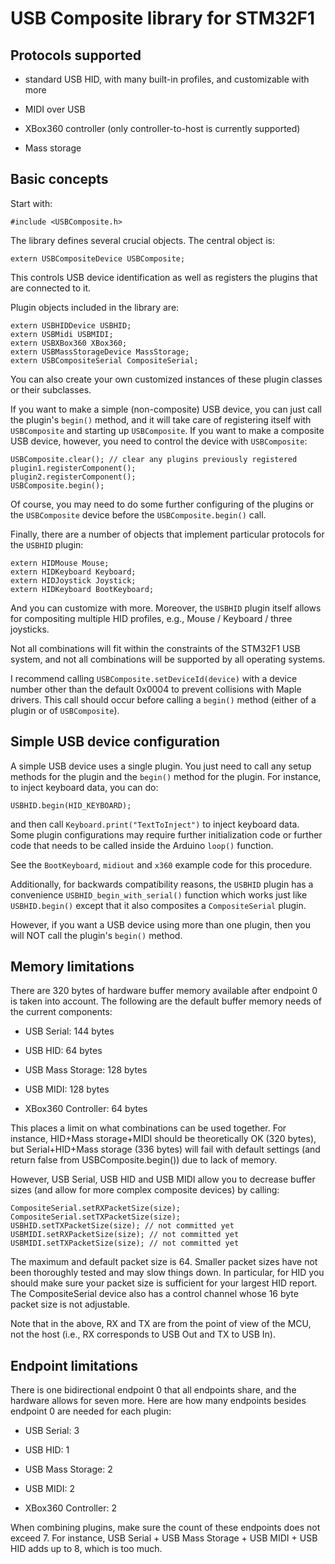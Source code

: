 # USB Composite library for STM32F1

## Protocols supported

- standard USB HID, with many built-in profiles, and customizable with more

- MIDI over USB

- XBox360 controller (only controller-to-host is currently supported)

- Mass storage

## Basic concepts

Start with:
```
#include <USBComposite.h>
```

The library defines several crucial objects. The central object is:

```
extern USBCompositeDevice USBComposite;
```

This controls USB device identification as well as registers the plugins that are connected to it.

Plugin objects included in the library are: 

```
extern USBHIDDevice USBHID;
extern USBMidi USBMIDI;
extern USBXBox360 XBox360;
extern USBMassStorageDevice MassStorage;
extern USBCompositeSerial CompositeSerial;
```

You can also create your own customized instances of these plugin classes or their subclasses.

If you want to make a simple (non-composite) USB device, you can just call the plugin's `begin()`
method, and it will take care of registering itself with `USBComposite` and starting up
`USBComposite`. If you want to make a composite USB device, however,
you need to control the device with `USBComposite`:

```
USBComposite.clear(); // clear any plugins previously registered
plugin1.registerComponent(); 
plugin2.registerComponent();
USBComposite.begin();
```

Of course, you may need to do some further configuring of the plugins or the `USBComposite` device
before the `USBComposite.begin()` call.

Finally, there are a number of objects that implement particular protocols for the `USBHID` plugin:
```
extern HIDMouse Mouse;
extern HIDKeyboard Keyboard;
extern HIDJoystick Joystick;
extern HIDKeyboard BootKeyboard;
```
And you can customize with more. Moreover, the `USBHID` plugin itself allows for compositing
multiple HID profiles, e.g., Mouse / Keyboard / three joysticks. 

Not all combinations will fit within the constraints of the STM32F1 USB system, and not all
combinations will be supported by all operating systems.

I recommend calling `USBComposite.setDeviceId(device)` with a device number other than the default 0x0004
to prevent collisions with Maple drivers. This call should occur before calling a `begin()` method (either
of a plugin or of `USBComposite`).

## Simple USB device configuration

A simple USB device uses a single plugin. You just need to call any setup methods for the plugin
and the `begin()` method for the plugin. For instance, to inject keyboard data, you can do:

```
USBHID.begin(HID_KEYBOARD);
```

and then call `Keyboard.print("TextToInject")` to inject keyboard data. Some plugin configurations
may require further initialization code or further code that needs to be called inside the Arduino
`loop()` function.

See the `BootKeyboard`, `midiout` and `x360` example code for this procedure.

Additionally, for backwards compatibility reasons, the `USBHID` plugin has a convenience 
`USBHID_begin_with_serial()` function which works just like `USBHID.begin()` except that it also
composites a `CompositeSerial` plugin.

However, if you want a USB device using more than one plugin, then you will NOT call the plugin's
`begin()` method.

## Memory limitations

There are 320 bytes of hardware buffer memory available after endpoint 0 is taken into account. The following 
are the default buffer memory needs of the current components:

 * USB Serial: 144 bytes
 
 * USB HID: 64 bytes
 
 * USB Mass Storage: 128 bytes
 
 * USB MIDI: 128 bytes
 
 * XBox360 Controller: 64 bytes
 
This places a limit on what combinations can be used together. For instance, HID+Mass storage+MIDI should be theoretically 
OK (320 bytes), but Serial+HID+Mass storage (336 bytes) will fail with default settings (and return false from 
USBComposite.begin()) due to lack of memory.

However, USB Serial, USB HID and USB MIDI allow you to decrease buffer sizes (and allow for more complex composite devices)
by calling:
```
CompositeSerial.setRXPacketSize(size);
CompositeSerial.setTXPacketSize(size);
USBHID.setTXPacketSize(size); // not committed yet
USBMIDI.setRXPacketSize(size); // not committed yet
USBMIDI.setTXPacketSize(size); // not committed yet
```
The maximum and default packet size is 64. Smaller packet sizes have not been thoroughly tested and may slow things down. In 
particular, for HID you should make sure your packet size is sufficient for your largest HID report. The CompositeSerial 
device also has a control channel whose 16 byte packet size is not adjustable.

Note that in the above, RX and TX are from the point of view of the MCU, not the host (i.e., RX corresponds to USB Out and TX
to USB In).

## Endpoint limitations

There is one bidirectional endpoint 0 that all endpoints share, and the hardware allows for seven more. Here are 
how many endpoints besides endpoint 0 are needed for each plugin:

* USB Serial: 3

* USB HID: 1

* USB Mass Storage: 2

* USB MIDI: 2

* XBox360 Controller: 2

When combining plugins, make sure the count of these endpoints does not exceed 7. For instance, USB Serial + USB Mass Storage + 
USB MIDI + USB HID adds up to 8, which is too much.
